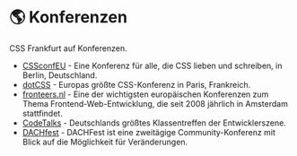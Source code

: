 # :earth_americas: Konferenzen

<!-- TODO: Add more conferences. -->

CSS Frankfurt auf Konferenzen.

- [CSSconfEU](https://cssconf.eu) - Eine Konferenz für alle, die CSS lieben und schreiben, in Berlin, Deutschland.
- [dotCSS](https://dotcss.io) - Europas größte CSS-Konferenz in Paris, Frankreich.
- [fronteers.nl](https://fronteers.nl/congres/2018) - Eine der wichtigsten europäischen Konferenzen zum Thema Frontend-Web-Entwicklung, die seit 2008 jährlich in Amsterdam stattfindet.
- [CodeTalks](https://www.codetalks.com/) - Deutschlands größtes Klassentreffen der Entwicklerszene.
- [DACHfest](https://dachfest.com/) - DACHFest ist eine zweitägige Community-Konferenz mit Blick auf die Möglichkeit für Veränderungen.
